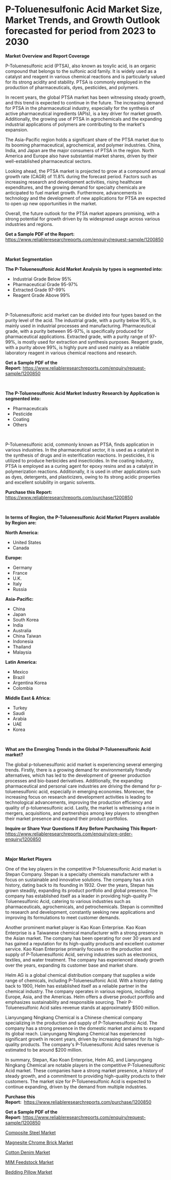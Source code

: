 <p><h1>P-Toluenesulfonic Acid Market Size, Market Trends, and Growth Outlook forecasted for period from 2023 to 2030</h1></p><p><strong>Market Overview and Report Coverage</strong></p>
<p><p>P-Toluenesulfonic acid (PTSA), also known as tosylic acid, is an organic compound that belongs to the sulfonic acid family. It is widely used as a catalyst and reagent in various chemical reactions and is particularly valued for its strong acidity and stability. PTSA is commonly employed in the production of pharmaceuticals, dyes, pesticides, and polymers.</p><p>In recent years, the global PTSA market has been witnessing steady growth, and this trend is expected to continue in the future. The increasing demand for PTSA in the pharmaceutical industry, especially for the synthesis of active pharmaceutical ingredients (APIs), is a key driver for market growth. Additionally, the growing use of PTSA in agrochemicals and the expanding industrial applications of polymers are contributing to the market's expansion.</p><p>The Asia-Pacific region holds a significant share of the PTSA market due to its booming pharmaceutical, agrochemical, and polymer industries. China, India, and Japan are the major consumers of PTSA in the region. North America and Europe also have substantial market shares, driven by their well-established pharmaceutical sectors.</p><p>Looking ahead, the PTSA market is projected to grow at a compound annual growth rate (CAGR) of 11.8% during the forecast period. Factors such as increasing research and development activities, rising healthcare expenditures, and the growing demand for specialty chemicals are anticipated to fuel market growth. Furthermore, advancements in technology and the development of new applications for PTSA are expected to open up new opportunities in the market.</p><p>Overall, the future outlook for the PTSA market appears promising, with a strong potential for growth driven by its widespread usage across various industries and regions.</p></p>
<p><strong>Get a Sample PDF of the Report:</strong> <a href="https://www.reliableresearchreports.com/enquiry/request-sample/1200850">https://www.reliableresearchreports.com/enquiry/request-sample/1200850</a></p>
<p>&nbsp;</p>
<p><strong>Market Segmentation</strong></p>
<p><strong>The P-Toluenesulfonic Acid Market Analysis by types is segmented into:</strong></p>
<p><ul><li>Industrial Grade Below 95%</li><li>Pharmaceutical Grade 95-97%</li><li>Extracted Grade 97-99%</li><li>Reagent Grade Above 99%</li></ul></p>
<p>&nbsp;</p>
<p><p>P-Toluenesulfonic acid market can be divided into four types based on the purity level of the acid. The industrial grade, with a purity below 95%, is mainly used in industrial processes and manufacturing. Pharmaceutical grade, with a purity between 95-97%, is specifically produced for pharmaceutical applications. Extracted grade, with a purity range of 97-99%, is mostly used for extraction and synthesis purposes. Reagent grade, with a purity above 99%, is highly pure and used mainly as a reliable laboratory reagent in various chemical reactions and research.</p></p>
<p><strong>Get a Sample PDF of the Report:</strong>&nbsp;<a href="https://www.reliableresearchreports.com/enquiry/request-sample/1200850">https://www.reliableresearchreports.com/enquiry/request-sample/1200850</a></p>
<p>&nbsp;</p>
<p><strong>The P-Toluenesulfonic Acid Market Industry Research by Application is segmented into:</strong></p>
<p><ul><li>Pharmaceuticals</li><li>Pesticide</li><li>Coating</li><li>Others</li></ul></p>
<p>&nbsp;</p>
<p><p>P-Toluenesulfonic acid, commonly known as PTSA, finds application in various industries. In the pharmaceutical sector, it is used as a catalyst in the synthesis of drugs and in esterification reactions. In pesticides, it is utilized to produce herbicides and insecticides. In the coating industry, PTSA is employed as a curing agent for epoxy resins and as a catalyst in polymerization reactions. Additionally, it is used in other applications such as dyes, detergents, and plasticizers, owing to its strong acidic properties and excellent solubility in organic solvents.</p></p>
<p><strong>Purchase this Report:</strong>&nbsp; <a href="https://www.reliableresearchreports.com/purchase/1200850">https://www.reliableresearchreports.com/purchase/1200850</a></p>
<p>&nbsp;</p>
<p><strong>In terms of Region, the P-Toluenesulfonic Acid Market Players available by Region are:</strong></p>
<p>
    <p> <strong> North America: </strong>
        <ul>
            <li>United States</li>
            <li>Canada</li>
        </ul>
        </p> 
    <p> <strong> Europe: </strong>
        <ul>
            <li>Germany</li>
            <li>France</li>
            <li>U.K.</li>
            <li>Italy</li>
            <li>Russia</li>
        </ul>
        </p> 
    <p> <strong> Asia-Pacific: </strong>
        <ul>
            <li>China</li>
            <li>Japan</li>
            <li>South Korea</li>
            <li>India</li>
            <li>Australia</li>
            <li>China Taiwan</li>
            <li>Indonesia</li>
            <li>Thailand</li>
            <li>Malaysia</li>
        </ul>
        </p> 
    <p> <strong> Latin America: </strong>
        <ul>
            <li>Mexico</li>
            <li>Brazil</li>
            <li>Argentina Korea</li>
            <li>Colombia</li>
        </ul>
        </p> 
    <p> <strong> Middle East & Africa: </strong>
        <ul>
            <li>Turkey</li>
            <li>Saudi</li>
            <li>Arabia</li>
            <li>UAE</li>
            <li>Korea</li>
        </ul>
    </p>
    </p>
<p>&nbsp;</p>
<p><strong>What are the Emerging Trends in the Global P-Toluenesulfonic Acid market?</strong></p>
<p><p>The global p-toluenesulfonic acid market is experiencing several emerging trends. Firstly, there is a growing demand for environmentally friendly alternatives, which has led to the development of greener production processes and bio-based derivatives. Additionally, the expanding pharmaceutical and personal care industries are driving the demand for p-toluenesulfonic acid, especially in emerging economies. Moreover, the increasing focus on research and development activities is leading to technological advancements, improving the production efficiency and quality of p-toluenesulfonic acid. Lastly, the market is witnessing a rise in mergers, acquisitions, and partnerships among key players to strengthen their market presence and expand their product portfolios.</p></p>
<p><strong>Inquire or Share Your Questions If Any Before Purchasing This Report</strong>- <a href="https://www.reliableresearchreports.com/enquiry/pre-order-enquiry/1200850">https://www.reliableresearchreports.com/enquiry/pre-order-enquiry/1200850</a></p>
<p>&nbsp;</p>
<p><strong>Major Market Players</strong></p>
<p><p>One of the key players in the competitive P-Toluenesulfonic Acid market is Stepan Company. Stepan is a specialty chemicals manufacturer with a focus on sustainable and innovative solutions. The company has a rich history, dating back to its founding in 1932. Over the years, Stepan has grown steadily, expanding its product portfolio and global presence. The company has established itself as a leader in providing high-quality P-Toluenesulfonic Acid, catering to various industries such as pharmaceuticals, agrochemicals, and petrochemicals. Stepan is committed to research and development, constantly seeking new applications and improving its formulations to meet customer demands.</p><p>Another prominent market player is Kao Koan Enterprise. Kao Koan Enterprise is a Taiwanese chemical manufacturer with a strong presence in the Asian market. The company has been operating for over 30 years and has gained a reputation for its high-quality products and excellent customer service. Kao Koan Enterprise primarily focuses on the production and supply of P-Toluenesulfonic Acid, serving industries such as electronics, textiles, and water treatment. The company has experienced steady growth over the years, expanding its customer base and market share.</p><p>Helm AG is a global chemical distribution company that supplies a wide range of chemicals, including P-Toluenesulfonic Acid. With a history dating back to 1900, Helm has established itself as a reliable partner in the chemical industry. The company operates in various regions, including Europe, Asia, and the Americas. Helm offers a diverse product portfolio and emphasizes sustainability and responsible sourcing. Their P-Toluenesulfonic Acid sales revenue stands at approximately $500 million.</p><p>Lianyungang Ningkang Chemical is a Chinese chemical company specializing in the production and supply of P-Toluenesulfonic Acid. The company has a strong presence in the domestic market and aims to expand its global reach. Lianyungang Ningkang Chemical has experienced significant growth in recent years, driven by increasing demand for its high-quality products. The company's P-Toluenesulfonic Acid sales revenue is estimated to be around $200 million.</p><p>In summary, Stepan, Kao Koan Enterprise, Helm AG, and Lianyungang Ningkang Chemical are notable players in the competitive P-Toluenesulfonic Acid market. These companies have a strong market presence, a history of steady growth, and a commitment to providing high-quality products to their customers. The market size for P-Toluenesulfonic Acid is expected to continue expanding, driven by the demand from multiple industries.</p></p>
<p><strong>Purchase this Report:</strong>&nbsp;&nbsp;<a href="https://www.reliableresearchreports.com/purchase/1200850">https://www.reliableresearchreports.com/purchase/1200850</a></p>
<p></p>
<p><strong>Get a Sample PDF of the Report:</strong>&nbsp;<a href="https://www.reliableresearchreports.com/enquiry/request-sample/1200850">https://www.reliableresearchreports.com/enquiry/request-sample/1200850</a></p>
<p><p><a href="https://www.linkedin.com/pulse/composite-steel-market-size-share-global-analysis-report-1hbae/">Composite Steel Market</a></p><p><a href="https://www.linkedin.com/pulse/magnesite-chrome-brick-market-challenges-opportunities-gpjse/">Magnesite Chrome Brick Market</a></p><p><a href="https://medium.com/@jamesromero59/cotton-denim-market-size-growth-forecast-2023-2030-578d94b27187">Cotton Denim Market</a></p><p><a href="https://www.linkedin.com/pulse/mim-feedstock-market-size-2023-2030-global-industrial-z7wie/">MIM Feedstock Market</a></p><p><a href="https://medium.com/@dennisoliver07/bedding-pillow-market-size-growth-forecast-2023-2030-77a9ba87d278">Bedding Pillow Market</a></p></p>